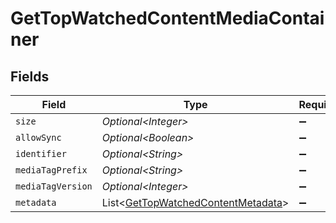# GetTopWatchedContentMediaContainer


## Fields

| Field                                                                                          | Type                                                                                           | Required                                                                                       | Description                                                                                    | Example                                                                                        |
| ---------------------------------------------------------------------------------------------- | ---------------------------------------------------------------------------------------------- | ---------------------------------------------------------------------------------------------- | ---------------------------------------------------------------------------------------------- | ---------------------------------------------------------------------------------------------- |
| `size`                                                                                         | *Optional\<Integer>*                                                                           | :heavy_minus_sign:                                                                             | N/A                                                                                            | 1                                                                                              |
| `allowSync`                                                                                    | *Optional\<Boolean>*                                                                           | :heavy_minus_sign:                                                                             | N/A                                                                                            | true                                                                                           |
| `identifier`                                                                                   | *Optional\<String>*                                                                            | :heavy_minus_sign:                                                                             | N/A                                                                                            | com.plexapp.plugins.library                                                                    |
| `mediaTagPrefix`                                                                               | *Optional\<String>*                                                                            | :heavy_minus_sign:                                                                             | N/A                                                                                            | /system/bundle/media/flags/                                                                    |
| `mediaTagVersion`                                                                              | *Optional\<Integer>*                                                                           | :heavy_minus_sign:                                                                             | N/A                                                                                            | 1698860922                                                                                     |
| `metadata`                                                                                     | List\<[GetTopWatchedContentMetadata](../../models/operations/GetTopWatchedContentMetadata.md)> | :heavy_minus_sign:                                                                             | N/A                                                                                            |                                                                                                |